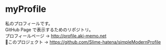 # myProfile
私のプロフィールです。  
GitHub Page で表示するためのリポジトリ。  
プロフィールページ → http://profile.aki-memo.net  
このプロジェクト → https://github.com/Slime-hatena/simpleModernProfile
